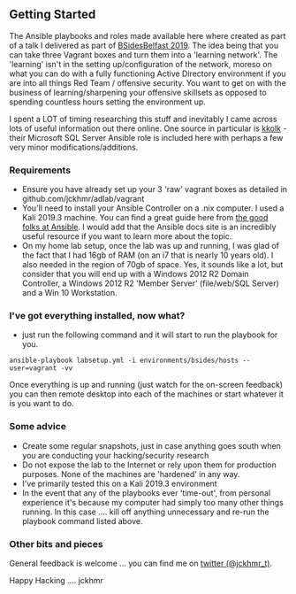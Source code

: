## Getting Started

The Ansible playbooks and roles made available here where created as part of a talk I delivered as part of <a href="https://bsidesbelfast.org">BSidesBelfast 2019</a>.  The idea being that you can take three Vagrant boxes and turn them into a 'learning network'.  The 'learning' isn't in the setting up/configuration of the network, moreso on what you can do with a fully functioning Active Directory environment if you are into all things Red Team / offensive security.  You want to get on with the business of learning/sharpening your offensive skillsets as opposed to spending countless hours setting the environment up.

I spent a LOT of timing researching this stuff and inevitably I came across lots of useful information out there online.  One source in particular is <a href="https://github.com/kkolk" target="_blank">kkolk</a> - their Microsoft SQL Server Ansible role is included here with perhaps a few very minor modifications/additions.  

### Requirements
- Ensure you have already set up your 3 'raw' vagrant boxes as detailed in github.com/jckhmr/adlab/vagrant
- You'll need to install your Ansible Controller on a .nix computer.  I used a Kali 2019.3 machine.  You can find a great guide here from <a href="https://docs.ansible.com/ansible/latest/installation_guide/intro_installation.html" target="_blank">the good folks at Ansible</a>.  I would add that the Ansible docs site is an incredibly useful resource if you want to learn more about the topic.
- On my home lab setup, once the lab was up and running, I was glad of the fact that I had 16gb of RAM (on an i7 that is nearly 10 years old).  I also needed in the region of 70gb of space.  Yes, it sounds like a lot, but consider that you will end up with a Windows 2012 R2 Domain Controller, a Windows 2012 R2 'Member Server' (file/web/SQL Server) and a Win 10 Workstation. 

### I've got everything installed, now what?
- just run the following command and it will start to run the playbook for you.

```ansible-playbook labsetup.yml -i environments/bsides/hosts --user=vagrant -vv```

Once everything is up and running (just watch for the on-screen feedback) you can then remote desktop into each of the machines or start whatever it is you want to do.

### Some advice
- Create some regular snapshots, just in case anything goes south when you are conducting your hacking/security research
- Do not expose the lab to the Internet or rely upon them for production purposes.  None of the machines are 'hardened' in any way.
- I've primarily tested this on a Kali 2019.3 environment
- In the event that any of the playbooks ever 'time-out', from personal experience it's because my computer had simply too many other things running.  In this case .... kill off anything unnecessary and re-run the playbook command listed above.

### Other bits and pieces
General feedback is welcome ... you can find me on <a href="https://twitter.com/jckhmr_t" target="_blank">twitter (@jckhmr_t)</a>.  

Happy Hacking .... jckhmr
